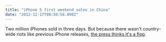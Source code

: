 ```yaml
---
title: "iPhone 5 first weekend sales in China"
date: "2012-12-17T08:50:56.000Z"
---
```


Two million iPhones sold in three days. But because there wasn't country-wide riots like previous iPhone releases, [the press thinks it's a flop](http://money.msn.com/now/post.aspx?post=4ad4f0e4-d5d4-43b3-82c7-7e3c72b7be35).